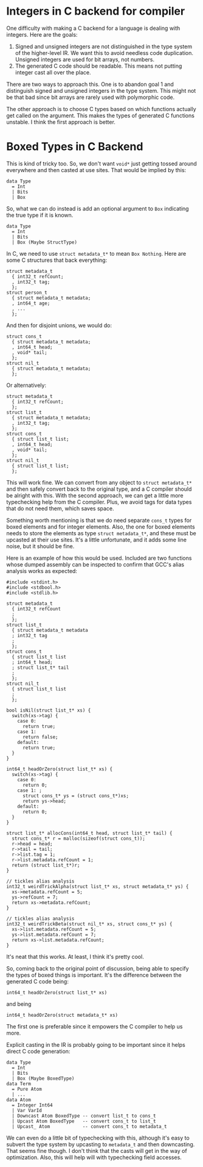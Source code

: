# Integers in C backend for compiler

One difficulty with making a C backend for a language is dealing with integers.
Here are the goals:

1. Signed and unsigned integers are not distinguished in the type system
   of the higher-level IR. We want this to avoid needless code duplication.
   Unsigned integers are used for bit arrays, not numbers. 
2. The generated C code should be readable. This means not putting integer
   cast all over the place.

There are two ways to approach this. One is to abandon goal 1 and distinguish
signed and unsigned integers in the type system. This might not be that bad
since bit arrays are rarely used with polymorphic code.

The other approach is to choose C types based on which functions actually get
called on the argument. This makes the types of generated C functions unstable.
I think the first approach is better.

# Boxed Types in C Backend

This is kind of tricky too. So, we don't want `void*` just getting tossed
around everywhere and then casted at use sites. That would be implied
by this:

    data Type
      = Int
      | Bits
      | Box

So, what we can do instead is add an optional argument to `Box` indicating
the true type if it is known.

    data Type
      = Int
      | Bits
      | Box (Maybe StructType)

In C, we need to use `struct metadata_t*` to mean `Box Nothing`. Here are
some C structures that back everything:

    struct metadata_t
      { int32_t refCount;
      , int32_t tag;
      };
    struct person_t
      { struct metadata_t metadata;
      , int64_t age;
      , ...
      };

And then for disjoint unions, we would do:

    struct cons_t
      { struct metadata_t metadata;
      , int64_t head;
      , void* tail;
      };
    struct nil_t
      { struct metadata_t metadata;
      };

Or alternatively:

    struct metadata_t
      { int32_t refCount;
      };
    struct list_t
      { struct metadata_t metadata;
      , int32_t tag;
      };
    struct cons_t
      { struct list_t list;
      , int64_t head;
      , void* tail;
      };
    struct nil_t
      { struct list_t list;
      };

This will work fine. We can convert from any object to `struct metadata_t*`
and then safely convert back to the original type, and a C compiler should be
alright with this. With the second approach, we can get a little more
typechecking help from the C compiler. Plus, we avoid tags for data types
that do not need them, which saves space.

Something worth mentioning is that we do need separate `cons_t` types for
boxed elements and for integer elements. Also, the one for boxed elements
needs to store the elements as type `struct metadata_t*`, and these must
be upcasted at their use sites. It's a little unfortunate, and it adds
some line noise, but it should be fine. 

Here is an example of how this would be used. Included are two functions
whose dumped assembly can be inspected to confirm that GCC's alias analysis
works as expected:

    #include <stdint.h>
    #include <stdbool.h>
    #include <stdlib.h>
    
    struct metadata_t
      { int32_t refCount
      ;
      };
    struct list_t
      { struct metadata_t metadata
      ; int32_t tag
      ;
      };
    struct cons_t
      { struct list_t list
      ; int64_t head;
      ; struct list_t* tail
      ;
      };
    struct nil_t
      { struct list_t list
      ;
      };
    
    bool isNil(struct list_t* xs) {
      switch(xs->tag) {
        case 0:
          return true;
        case 1:
          return false;
        default:
          return true;
      }
    }
    
    int64_t headOrZero(struct list_t* xs) {
      switch(xs->tag) {
        case 0:
          return 0;
        case 1: ;
          struct cons_t* ys = (struct cons_t*)xs;
          return ys->head;
        default:
          return 0;
      }
    }
    
    struct list_t* allocCons(int64_t head, struct list_t* tail) {
      struct cons_t* r = malloc(sizeof(struct cons_t));
      r->head = head;
      r->tail = tail;
      r->list.tag = 1;
      r->list.metadata.refCount = 1;
      return (struct list_t*)r;
    }
    
    // tickles alias analysis
    int32_t weirdTrickAlpha(struct list_t* xs, struct metadata_t* ys) {
      xs->metadata.refCount = 5;
      ys->refCount = 7;
      return xs->metadata.refCount;
    }
    
    // tickles alias analysis
    int32_t weirdTrickBeta(struct nil_t* xs, struct cons_t* ys) {
      xs->list.metadata.refCount = 5;
      ys->list.metadata.refCount = 7;
      return xs->list.metadata.refCount;
    }

It's neat that this works. At least, I think it's pretty cool.

So, coming back to the original point of discussion, being able to specify the
types of boxed things is important. It's the difference between the
generated C code being:

    int64_t headOrZero(struct list_t* xs)

and being 

    int64_t headOrZero(struct metadata_t* xs)

The first one is preferable since it empowers the C compiler to help us more.

Explicit casting in the IR is probably going to be important since it helps
direct C code generation:

    data Type
      = Int
      | Bits
      | Box (Maybe BoxedType)
    data Term
      = Pure Atom
      | ...
    data Atom
      = Integer Int64
      | Var VarId
      | Downcast Atom BoxedType -- convert list_t to cons_t
      | Upcast Atom BoxedType   -- convert cons_t to list_t
      | Upcast_ Atom            -- convert cons_t to metadata_t

We can even do a little bit of typechecking with this, although it's easy to
subvert the type system by upcasting to `metadata_t` and then downcasting.
That seems fine though. I don't think that the casts will get in the way
of optimization. Also, this will help will with typechecking field accesses.
